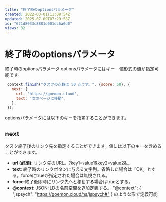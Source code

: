 ```yaml
---
title: "終了時のoptionsパラメータ"
created: 2022-03-01T11:08:54Z
updated: 2025-07-09T07:29:58Z
id: "621d8033c8881d001dc6a6d0"
views: 32
---
```


# 終了時のoptionsパラメータ

終了時のoptionsパラメータ
optionsパラメータにはキー - 値形式の値が指定可能です。

```JavaScript
 context.finish("タスクの点数は 50 点です。", {score: 50}, {
   next: {
     url: 'https://goemon.cloud',
     text: '次のページに移動',
   },
 });

```
optionsパラメータには以下のキーを指定することができます。

## next
タスク終了後のリンク先を指定することができます。値には以下のキーを含めることができます。
- **url (必須)**: リンク先のURL。?key1=value1&key2=value2&...
- **text**: 終了時のリンクボタンに与える文字列。省略した場合は「OK」とする。forceにtrueが指定された場合は無視される。
- **force**:終了後即時にリンク先へと移動する場合はtrueとする。
- **@context**: JSON-LDの名前空間を追加定義する。 "@context": { "jspsych": "<https://goemon.cloud/ns/jspsych#"> } のような形で定義可能
